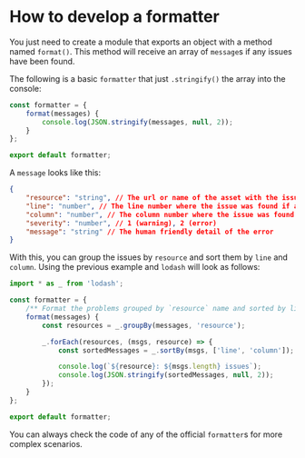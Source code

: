 # How to develop a formatter

You just need to create a module that exports an object with a method named
`format()`. This method will receive an array of `message`s if any issues
have been found.

The following is a basic `formatter` that just `.stringify()` the array
into the console:

```js
const formatter = {
    format(messages) {
        console.log(JSON.stringify(messages, null, 2));
    }
};

export default formatter;
```

A `message` looks like this:

```json
{
    "resource": "string", // The url or name of the asset with the issue
    "line": "number", // The line number where the issue was found if applicable
    "column": "number", // The column number where the issue was found if applicable
    "severity": "number", // 1 (warning), 2 (error)
    "message": "string" // The human friendly detail of the error
}
```

With this, you can group the issues by `resource` and sort them by `line` and
`column`. Using the previous example and `lodash` will look as follows:

```js
import * as _ from 'lodash';

const formatter = {
    /** Format the problems grouped by `resource` name and sorted by line and column number */
    format(messages) {
        const resources = _.groupBy(messages, 'resource');

        _.forEach(resources, (msgs, resource) => {
            const sortedMessages = _.sortBy(msgs, ['line', 'column']);

            console.log(`${resource}: ${msgs.length} issues`);
            console.log(JSON.stringify(sortedMessages, null, 2));
        });
    }
};

export default formatter;
```

You can always check the code of any of the official `formatter`s for more
complex scenarios.
